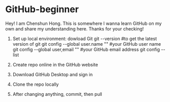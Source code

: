 # GitHub-beginner

Hey! I am Chenshun Hong. This is somewhere I wanna learn GitHub on my own and share my understanding here.
Thanks for your checking!

1. Set up local environment:
	dowload Git
	git --version #to get the latest version of git
	git config --global user.name "" #your GitHub user name
	git config --global user,email "" #your GitHub email address
	git config --list

2. Create repo online in the GitHub website
3. Download GitHub Desktop and sign in
4. Clone the repo locally 
5. After changing anything, commit, then pull 